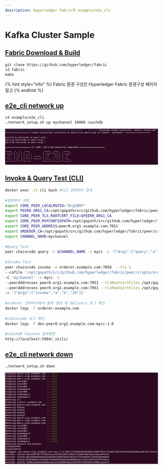 ```yaml
---
description: Hyperledger Fabric의 example/e2e_cli
---
```


# Kafka Cluster Sample

## [Fabric Download & Build](https://github.com/hyperledger/fabric) 

```text
git clone https://github.com/hyperledger/fabric
cd fabric
make
```

{% hint style="info" %}
Fabric 환경 구성은 Hyperledger Fabric 환경구성 페이지 참고
{% endhint %}

## [e2e\_cli network up ](https://github.com/hyperledger/fabric) 

```text
cd example/e2e_cli
./network_setup.sh up mychannel 50000 couchdb
```

![](.gitbook/assets/image%20%283%29.png)

## [Invoke & Query Test \(CLI\)](https://github.com/hyperledger/fabric)

```bash
docker exec -it cli bash #CLI 컨테이너 접속

#환경변수 셋팅
export CORE_PEER_LOCALMSPID="Org1MSP"
export PEER0_ORG1_CA=/opt/gopath/src/github.com/hyperledger/fabric/peer/crypto/peerOrganizations/org1.example.com/peers/peer1.org1.example.com/tls/ca.crt
export CORE_PEER_TLS_ROOTCERT_FILE=$PEER0_ORG1_CA
export CORE_PEER_MSPCONFIGPATH=/opt/gopath/src/github.com/hyperledger/fabric/peer/crypto/peerOrganizations/org1.example.com/users/Admin@org1.example.com/msp
export CORE_PEER_ADDRESS=peer0.org1.example.com:7051
export ORDERER_CA=/opt/gopath/src/github.com/hyperledger/fabric/peer/crypto/ordererOrganizations/example.com/orderers/orderer.example.com/msp/tlscacerts/tlsca.example.com-cert.pem
export CHANNEL_NAME=mychannel

#Query Test
peer chaincode query -C $CHANNEL_NAME -n mycc -c '{"Args":["query","a"]}'

#Invoke Test
peer chaincode invoke -o orderer.example.com:7050  --tls \
--cafile '/opt/gopath/src/github.com/hyperledger/fabric/peer/crypto/ordererOrganizations/example.com/orderers/orderer.example.com/msp/tlscacerts/tlsca.example.com-cert.pem' \
-C 'mychannel' -n mycc  \
--peerAddresses peer0.org1.example.com:7051 --tlsRootCertFiles /opt/gopath/src/github.com/hyperledger/fabric/peer/crypto/peerOrganizations/org1.example.com/peers/peer0.org1.example.com/tls/ca.crt \
--peerAddresses peer0.org2.example.com:7051 --tlsRootCertFiles /opt/gopath/src/github.com/hyperledger/fabric/peer/crypto/peerOrganizations/org2.example.com/peers/peer0.org2.example.com/tls/ca.crt \
-c '{"Args":["invoke","a","b","10"]}'

#orderer 컨테이너에서 블럭 생성 및 delivery 로그 확인
docker logs -f orderer.example.com

#chaincode 로그 확인
docker logs -f dev-peer0.org1.example.com-mycc-1.0 

#couchdb Fauxton 접속확인
http://localhost:5984/_utils/
```

## [e2e\_cli network down](https://github.com/hyperledger/fabric)

```text
./network_setup.sh down
```

![](.gitbook/assets/image%20%284%29.png)


